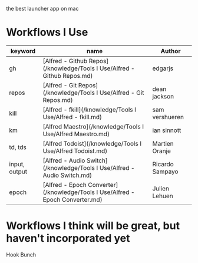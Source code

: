 the best launcher app on mac

# Workflows I Use
| keyword       | name                         | Author          |
| ------------- | ---------------------------- | --------------- |
| gh            | [Alfred - Github Repos](/knowledge/Tools I Use/Alfred - Github Repos.md)    | edgarjs         |
| repos         | [Alfred - Git Repos](/knowledge/Tools I Use/Alfred - Git Repos.md)       | dean jackson    |
| kill          | [Alfred - fkill](/knowledge/Tools I Use/Alfred - fkill.md)           | sam vershueren  |
| km            | [Alfred Maestro](/knowledge/Tools I Use/Alfred Maestro.md)           | ian sinnott     |
| td, tds       | [Alfred Todoist](/knowledge/Tools I Use/Alfred Todoist.md)           | Martien Oranje  |
| input, output | [Alfred - Audio Switch](/knowledge/Tools I Use/Alfred - Audio Switch.md)    | Ricardo Sampayo |
| epoch         | [Alfred - Epoch Converter](/knowledge/Tools I Use/Alfred - Epoch Converter.md) | Julien Lehuen                |


# Workflows I think will be great, but haven't incorporated yet
Hook
Bunch

